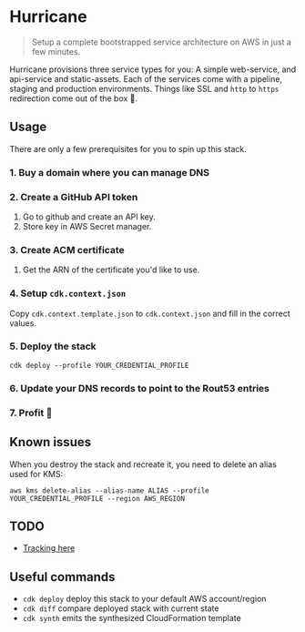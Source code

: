 # Hurricane

> Setup a complete bootstrapped service architecture on AWS in just a few minutes.

Hurricane provisions three service types for you: A simple web-service, and api-service and static-assets.
Each of the services come with a pipeline, staging and production environments.
Things like SSL and `http` to `https` redirection come out of the box 🎉.

## Usage
There are only a few prerequisites for you to spin up this stack.

### 1. Buy a domain where you can manage DNS

### 2. Create a GitHub API token
1. Go to github and create an API key.
2. Store key in AWS Secret manager.

### 3. Create ACM certificate
1. Get the ARN of the certificate you'd like to use.

### 4. Setup `cdk.context.json`
Copy `cdk.context.template.json` to `cdk.context.json` and fill in the correct values.

### 5. Deploy the stack
```
cdk deploy --profile YOUR_CREDENTIAL_PROFILE
```

### 6. Update your DNS records to point to the Rout53 entries

### 7. Profit 🎉

## Known issues

When you destroy the stack and recreate it, you need to delete an alias used for KMS:

```
aws kms delete-alias --alias-name ALIAS --profile YOUR_CREDENTIAL_PROFILE --region AWS_REGION
```

## TODO
*  [Tracking here](https://github.com/nonken/aws-infrastructure/issues/1)

## Useful commands

 * `cdk deploy`      deploy this stack to your default AWS account/region
 * `cdk diff`        compare deployed stack with current state
 * `cdk synth`       emits the synthesized CloudFormation template
